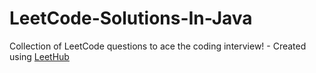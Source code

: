 # LeetCode-Solutions-In-Java
Collection of LeetCode questions to ace the coding interview! - Created using [LeetHub](https://github.com/QasimWani/LeetHub)
